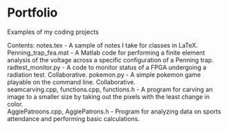 # Portfolio
Examples of my coding projects

Contents:
notes.tex - A sample of notes I take for classes in LaTeX.  
Penning_trap_fea.mat - A Matlab code for performing a finite element analysis of the voltage across a specific configuration of a Penning trap.  
radtest_monitor.py - A code to monitor status of a FPGA undergoing a radiation test. Collaborative.
pokemon.py - A simple pokemon game playable on the command line. Collaborative.  
seamcarving.cpp, functions.cpp, functions.h - A program for carving an image to a smaller size by taking out the pixels with the least change in color.  
AggiePatroons.cpp, AggiePatrons.h - Program for analyzing data on sports attendance and performing basic calculations.  

